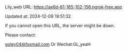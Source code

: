Lily_web URL: https://ae6d-61-165-102-156.ngrok-free.app

Updated at: 2024-12-09 19:51:32

If you cannot open this URL, the server might be down.

Please contact: 

goley04@foxmail.com Or Wechat:GL_yeaH